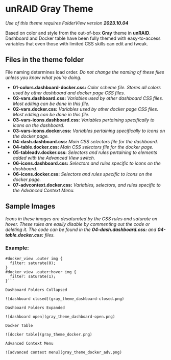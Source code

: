 # unRAID Gray Theme

_Use of this theme requires FolderView version **2023.10.04**_

Based on color and style from the out-of-box **Gray** theme in **unRAID**.
Dashboard and Docker table have been fully themed with easy-to-access variables that even those with limited CSS skills can edit and tweak.

## Files in the theme folder

File naming determines load order. _Do not change the naming of these files unless you know what you're doing._

- **01-colors.dashboard-docker.css:** _Color scheme file. Stores all colors used by other dashboard and docker page CSS files._
- **02-vars.dashboard.css:** _Variables used by other dashboard CSS files. Most editing can be done in this file._
- **02-vars.docker.css:** _Variables used by other docker page CSS files. Most editing can be done in this file._
- **03-vars-icons.dashboard.css:** _Variables pertaining specifically to icons on the dashboard._
- **03-vars-icons.docker.css:** _Variables pertaining specifically to icons on the docker page._
- **04-dash.dashboard.css:** _Main CSS selectors file for the dashboard._
- **04-table.docker.css:** _Main CSS selectors file for the docker page._
- **05-tableadv.docker.css:** _Selectors and rules pertaining to elements added with the Advanced View switch._
- **06-icons.dashboard.css:** _Selectors and rules specific to icons on the dashboard._
- **06-icons.docker.css:** _Selectors and rules specific to icons on the docker page._
- **07-advcontext.docker.css:** _Variables, selectors, and rules specific to the Advanced Context Menu._

## Sample Images

_Icons in these images are desaturated by the CSS rules and saturate on hover. These rules are easily disable by commenting out the code or deleting it.
The code can be found in the **04-dash.dashboard.css:** and **04-table.docker.css:** files._

### Example:

````/* Desaturate docker/vm container and folder icons, saturate on hover */
#docker_view .outer img {
  filter: saturate(0);
}
#docker_view .outer:hover img {
  filter: saturate(1);
}```

Dashboard Folders Collapsed

![dashboard closed](gray_theme_dashboard-closed.png)

Dashboard Folders Expanded

![dashboard open](gray_theme_dashboard-open.png)

Docker Table

![docker table](gray_theme_docker.png)

Advanced Context Menu

![advanced context menu](gray_theme_docker_adv.png)
````
